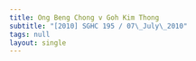 ```yaml
---
title: Ong Beng Chong v Goh Kim Thong
subtitle: "[2010] SGHC 195 / 07\_July\_2010"
tags: null
layout: single
---
```


